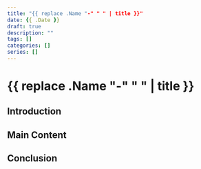 ```yaml
---
title: "{{ replace .Name "-" " " | title }}"
date: {{ .Date }}
draft: true
description: ""
tags: []
categories: []
series: []
---
```


# {{ replace .Name "-" " " | title }}

## Introduction

<!-- Write your introduction here -->

## Main Content

<!-- Main content starts here -->

## Conclusion

<!-- Wrap up your post here -->